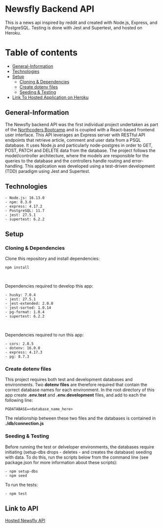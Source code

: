 # Newsfly Backend API

This is a news api inspired by reddit and created with Node.js, Express, and PostgreSQL. Testing is done with Jest and Supertest, and hosted on Heroku.

# Table of contents
- [General-Information <a name="general-information"></a>](#general-information-)
- [Technologies <a name="technologies"></a>](#technologies-)
- [Setup <a name="setup"></a>](#setup-)
  - [Cloning & Dependencies <a name="cloning-dependencies"></a>](#cloning--dependencies-)
  - [Create dotenv files <a name="create-dotenv-files"></a>](#create-dotenv-files-)
  - [Seeding & Testing <a name="seeding-testing"></a>](#seeding--testing-)
- [Link To Hosted Application on Heroku <a name="link-to-api"></a>](#link-to-api-)

## General-Information <a name="general-information"></a>

The Newsfly backend API was the first individual project undertaken as part of the [Northcoders Bootcamp](https://northcoders.com/) and is coupled with a React-based frontend user interface. This API leverages an Express server with RESTful API endpoints that retrieve article, comment and user data from a PSQL database. It uses Node.js and particularly node-postgres in order to GET, POST, PATCH and DELETE data from the database. The project follows the model/controller architecture, where the models are responsible for the queries to the database and the controllers handle routing and error-handling. This application was developed using a test-driven development (TDD) paradigm using Jest and Supertest.

## Technologies <a name="technologies"></a>

```
- Node.js: 16.13.0
- npm: 8.3.0
- express: 4.17.2
- PostgreSQL: 11.7
- jest: 27.5.1
- supertest: 6.2.2
```

## Setup <a name="setup"></a>

### Cloning & Dependencies <a name="cloning-dependencies"></a>

Clone this repository and install dependencies:

```npm install```

<br>

Dependencies required to develop this app:

```
- husky: 7.0.4
- jest: 27.5.1
- jest-extended: 2.0.0
- jest-sorted: 1.0.14
- pg-format: 1.0.4
- supertest: 6.2.2
```

<br>

Dependencies required to run this app:

```
- cors: 2.8.5
- dotenv: 16.0.0
- express: 4.17.3
- pg: 8.7.3
```

### Create dotenv files <a name="create-dotenv-files"></a>

This project requires both test and development databases and environments. Two <strong>dotenv files</strong> are therefore required that contain the correct database names for each environment. In the root directory of this app create <strong>.env.test</strong> and <strong>.env.development</strong> files, and add to each the following line:

```PGDATABASE=<database_name_here>``` 

The relationship between these two files and the databases is contained in <strong>./db/connection.js</strong>

### Seeding & Testing <a name="seeding-testing"></a>

Before running the test or delveloper environments, the databases require initiating (setup-dbs drops - deletes - and creates the database) seeding with data. To do this, run the scripts below from the command line (see package.json for more information about these scripts):

```
- npm setup-dbs
- npm seed
```

To run the tests:

```
- npm test
```

## Link to API <a name="link-to-api"></a>

<a href="http://ncdc-backend.herokuapp.com/api">Hosted Newsfly API</a>
